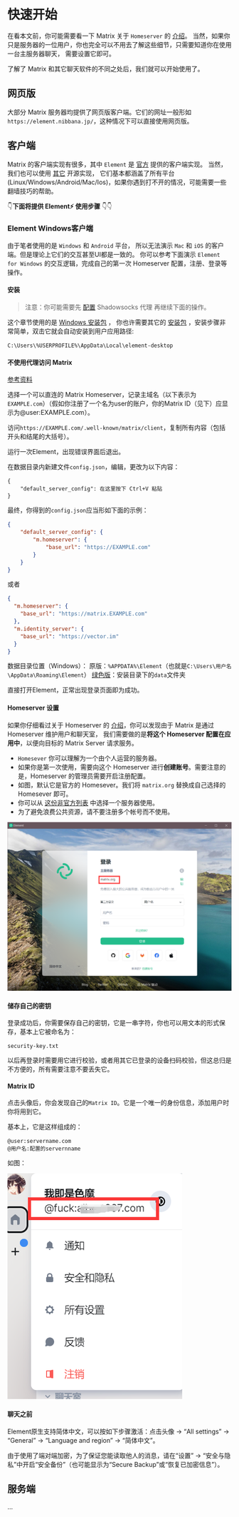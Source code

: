 # 快速开始

在看本文前，你可能需要看一下 Matrix 关于 `Homeserver` 的 [介绍](introduction.html)。
当然，如果你只是服务器的一位用户，你也完全可以不用去了解这些细节，只需要知道你在使用一台主服务器聊天，
需要设置它即可。

了解了 Matrix 和其它聊天软件的不同之处后，我们就可以开始使用了。

## 网页版

大部分 Matrix 服务器均提供了网页版客户端。它们的网址一般形如`https://element.nibbana.jp/`，这种情况下可以直接使用网页版。

## 客户端

Matrix 的客户端实现有很多，其中 `Element` 是 [官方](https://element.io/) 提供的客户端实现。
当然，我们也可以使用 [其它](https://matrix.org/docs/projects/try-matrix-now/#clients) 开源实现，
它们基本都涵盖了所有平台(Linux/Windows/Android/Mac/Ios)，如果你遇到打不开的情况，可能需要一些翻墙技巧的帮助。

👇**下面将提供 Element⚡ 使用步骤** 👇👇

### Element Windows客户端

由于笔者使用的是 `Windows` 和 `Android` 平台， 所以无法演示 `Mac` 和 `iOS` 的客户端。但是理论上它们的交互甚至UI都是一致的。
你可以参考下面演示 `Element for Windows` 的交互逻辑，完成自己的第一次 Homeserver 配置，注册、登录等操作。

#### 安装

> 注意：你可能需要先 [配置](ss_proxy.html) Shadowsocks 代理 再继续下面的操作。

这个章节使用的是 [Windows 安装包](https://packages.riot.im/desktop/install/win32/x64/Element%20Setup.exe) ，
你也许需要其它的 [安装包](https://element.io/) ，安装步骤非常简单，双击它就会自动安装到用户应用路径: 
```text
C:\Users\%USERPROFILE%\AppData\Local\element-desktop
```

#### 不使用代理访问 Matrix

[参考资料](https://github.com/vector-im/element-web/blob/develop/docs/config.md#homeserver-configuration)

选择一个可以直连的 Matrix Homeserver，记录主域名（以下表示为`EXAMPLE.com`）（假如你注册了一个名为user的账户，你的Matrix ID（见下）应显示为@user:EXAMPLE.com）。

访问`https://EXAMPLE.com/.well-known/matrix/client`，复制所有内容（包括开头和结尾的大括号）。

运行一次Element，出现错误界面后退出。

在数据目录内新建文件`config.json`，编辑，更改为以下内容：

```text
{
    "default_server_config": 在这里按下 Ctrl+V 粘贴
}
```

最终，你得到的`config.json`应当形如下面的示例：

```json
{
    "default_server_config": {
        "m.homeserver": {
            "base_url": "https://EXAMPLE.com"
        }
    }
}
```

或者

```json
{ 
  "m.homeserver": {
    "base_url": "https://matrix.EXAMPLE.com"
  },
  "m.identity_server": {
    "base_url": "https://vector.im"
  }
}
```

数据目录位置（Windows）：
原版：`%APPDATA%\Element`（也就是`C:\Users\用户名\AppData\Roaming\Element`）
[绿色版](https://portapps.io/app/element-portable/)：安装目录下的`data`文件夹

直接打开Element，正常出现登录页面即为成功。

#### Homeserver 设置

如果你仔细看过关于 Homeserver 的 [介绍](introduction.html)，你可以发现由于 Matrix 是通过 Homeserver 维护用户和聊天室，
我们需要做的是**将这个 Homeserver 配置在应用中**，以便向目标的 Matrix Server 请求服务。

- `Homesever` 你可以理解为一个由个人运营的服务器。
- 如果你是第一次使用，需要向这个 Homeserver 进行**创建账号**。需要注意的是，Homeserver 的管理员需要开启注册配置。
- 如图，默认它是官方的 Homesever。我们将 `matrix.org` 替换成自己选择的 Homesever 即可。
- 你可以从 [这份非官方列表](https://joinmatrix.org/servers/) 中选择一个服务器使用。
- 为了避免浪费公共资源，请不要注册多个帐号而不使用。

![Element登录页](_static/element_login_page.png)

#### 储存自己的密钥

登录成功后，你需要保存自己的密钥，它是一串字符，你也可以用文本的形式保存，基本上它被命名为：
```text
security-key.txt
```
以后再登录时需要用它进行校验，或者用其它已登录的设备扫码校验，但这总归是不方便的，所有需要注意不要丢失它。

#### Matrix ID

点击头像后，你会发现自己的`Matrix ID`。它是一个唯一的身份信息，添加用户时你将用到它。

基本上，它是这样组成的：

```
@user:servername.com
@用户名:配置的servernname
```
如图：

![Matrix ID](_static/user_d.png)

#### 聊天之前

Element原生支持简体中文，可以按如下步骤激活：点击头像 -> “All settings” -> “General” -> “Language and region” -> “简体中文”。

由于使用了端对端加密，为了保证您能读取他人的消息，请在“设置” -> “安全与隐私”中开启“安全备份”（也可能显示为“Secure Backup”或“恢复已加密信息”）。

## 服务端

...